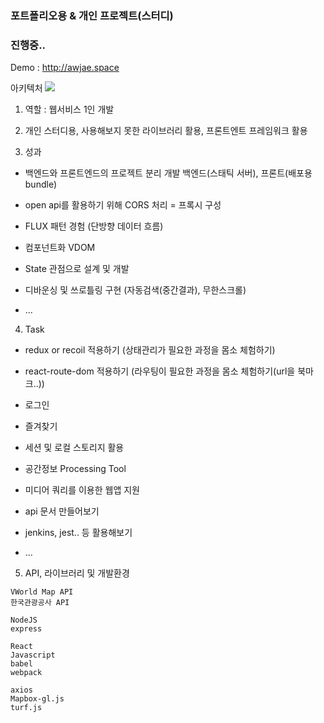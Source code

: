 ### 포트폴리오용 & 개인 프로젝트(스터디) ###
### 진행중.. ###

Demo : http://awjae.space

아키텍처
![](https://i.imgur.com/dsesobM.png)

1. 역할 : 웹서비스 1인 개발

2. 개인 스터디용, 사용해보지 못한 라이브러리 활용, 프론트엔트 프레임워크 활용

3. 성과

- 백엔드와 프론트엔드의 프로젝트 분리 개발
백엔드(스태틱 서버), 프론트(배포용 bundle)

- open api를 활용하기 위해 CORS 처리 = 프록시 구성

- FLUX 패턴 경험 (단방향 데이터 흐름)

- 컴포넌트화 VDOM 

- State 관점으로 설계 및 개발

- 디바운싱 및 쓰로틀링 구현 (자동검색(중간결과), 무한스크롤)

- ...

4. Task

- redux or recoil 적용하기 (상태관리가 필요한 과정을 몸소 체험하기)

- react-route-dom 적용하기 (라우팅이 필요한 과정을 몸소 체험하기(url을 북마크..))

- 로그인

- 즐겨찾기

- 세션 및 로컬 스토리지 활용

- 공간정보 Processing Tool

- 미디어 쿼리를 이용한 웹앱 지원

- api 문서 만들어보기

- jenkins, jest.. 등 활용해보기

- ...

5. API, 라이브러리 및 개발환경
```
VWorld Map API
한국관광공사 API
```

```
NodeJS
express

React
Javascript
babel
webpack

axios
Mapbox-gl.js
turf.js
``` 